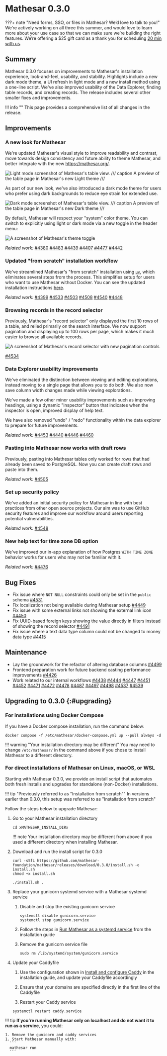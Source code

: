 # Mathesar 0.3.0

???+ note "Need forms, SSO, or files in Mathesar? We’d love to talk to you!"  
    We’re actively working on all three this summer, and would love to learn more about your use case so that we can make sure we’re building the right features. We’re offering a $25 gift card as a thank you for scheduling [20 min with us](https://cal.com/mathesar/users).

## Summary

Mathesar 0.3.0 focuses on improvements to Mathesar's installation experience, look-and-feel, usability, and stability. Highlights include a new dark mode theme, a UI refresh in light mode and a new install method using a one-line script. We've also improved usability of the Data Explorer, finding table records, and creating records. The release includes several other smaller fixes and improvements.

!!! info ""
	This page provides a comprehensive list of all changes in the release.

## Improvements

### A new look for Mathesar

We're updated Mathesar's visual style to improve readability and contrast, move towards design consistency and future ability to theme Mathesar, and better integrate with the new https://mathesar.org/. 

![Light mode screenshot of Mathesar's table view.](../assets/releases/0.3.0/light-table-screenshot.png)
/// caption
A preview of the table page in Mathesar's new Light theme
///

As part of our new look, we've also introduced a dark mode theme for users who prefer using dark backgrounds to reduce eye strain for extended use.

![Dark mode screenshot of Mathesar's table view.](../assets/releases/0.3.0/dark-table-screenshot.png)
/// caption
A preview of the table page in Mathesar's new Dark theme
/// 

By default, Mathesar will respect your "system" color theme. You can switch to explicitly using light or dark mode via a new toggle in the header menu:

![A screenshot of Mathesar's theme toggle](../assets/releases/0.3.0/theme-toggle-preview.png)

*Related work:* [#4380](https://github.com/mathesar-foundation/mathesar/pull/4380 "UI redesign and dark mode") [#4483](https://github.com/mathesar-foundation/mathesar/pull/4483 "Update color variables and components") [#4439](https://github.com/mathesar-foundation/mathesar/pull/4439 "Improve CSS sizing variable names") [#4407](https://github.com/mathesar-foundation/mathesar/pull/4407 "Dark Mode toggle") [#4477](https://github.com/mathesar-foundation/mathesar/pull/4477 "Fix general padding and schema card styles") [#4442](https://github.com/mathesar-foundation/mathesar/pull/4442 "Fix broken template tags in complete_installation Django template")

### Updated "from scratch" installation workflow

We've streamlined Mathesar's "from scratch" installation using [`uv`](https://docs.astral.sh/uv/), which eliminates several steps from the process. This simplifies setup for users who want to use Mathesar without Docker. You can see the updated installation instructions [here](../administration/install-from-scratch.md). 

*Related work:*
[#4399](https://github.com/mathesar-foundation/mathesar/pull/4399 "Scripts to package, install, upgrade, run Mathesar")
[#4533](https://github.com/mathesar-foundation/mathesar/pull/4533 "Fix install script to accept unix domain socket based connections") [#4503](https://github.com/mathesar-foundation/mathesar/pull/4503 "Use kwargs for creating psycopg connections") [#4508](https://github.com/mathesar-foundation/mathesar/pull/4508 "Decouple .env file and Caddyfile, improve deployment instructions") [#4540](https://github.com/mathesar-foundation/mathesar/pull/4540 "Prompt user when connection string is provided and env file has connection parameters") [#4448](https://github.com/mathesar-foundation/mathesar/pull/4448 "Update command in developer guide to start dev-service")

### Browsing records in the record selector

Previously, Mathesar's "record selector" only displayed the first 10 rows of a table, and relied primarily on the search interface. We now support pagination and displaying up to 100 rows per page, which makes it much easier to browse all available records.

![A screenshot of Mathesar's record selector with new pagination controls](../assets/releases/0.3.0/record-selector-pagination.png)

[#4534](https://github.com/mathesar-foundation/mathesar/pull/4534 "Add pagination to record selector")

### Data Explorer usability improvements

We've eliminated the distinction between viewing and editing explorations, instead moving to a single page that allows you to do both. We also now save column width changes made while viewing explorations.

We've made a few other minor usability improvements such as improving headings, using a dynamic "Inspector" button that indicates when the inspector is open, improved display of help text.

We have also removed "undo" / "redo" functionality within the data explorer to prepare for future improvements.

*Related work:*  [#4453](https://github.com/mathesar-foundation/mathesar/pull/4453 "Persist custom column widths in explorations")
[#4440](https://github.com/mathesar-foundation/mathesar/pull/4440 "Small data explorer UI adjustments")
[#4446](https://github.com/mathesar-foundation/mathesar/pull/4446 "Simplify data explorer")
[#4460](https://github.com/mathesar-foundation/mathesar/pull/4460 "Add primary key flag to exploration column metadata")

### Pasting into Mathesar now works with draft rows

Previously, pasting into Mathesar tables only worked for rows that had already been saved to PostgreSQL. Now you can create draft rows and paste into them.

*Related work:* [#4505](https://github.com/mathesar-foundation/mathesar/pull/4505 "Allow pasting data into draft record rows")

### Set up security policy

We've added an initial security policy for Mathesar in line with best practices from other open source projects. Our aim was to use GitHub security features and improve our workflow around users reporting potential vulnerabilities. 

*Related work:*  [#4548](https://github.com/mathesar-foundation/mathesar/pull/4548 "Add initial security policy")

### New help text for time zone DB option

We've improved our in-app explanation of how Postgres `WITH TIME ZONE` behavior works for users who may not be familiar with it.

*Related work:* [#4476](https://github.com/mathesar-foundation/mathesar/pull/4476 "Add support for user helper info text in form inputs")

## Bug Fixes

- Fix issue where `NOT NULL` constraints could only be set in the `public` schema [#4531](https://github.com/mathesar-foundation/mathesar/pull/4531 "Fix not null SQL")
- Fix localization not being available during Mathesar setup [#4449](https://github.com/mathesar-foundation/mathesar/pull/4449 "Add language selector to complete installation template")
- Fix issue with some external links not showing the external link icon [#4450](https://github.com/mathesar-foundation/mathesar/pull/4450 "Always display external links icon in the DocsLink component")
- Fix UUID-based foreign keys showing the value directly in filters instead of showing the record selector [#4491](https://github.com/mathesar-foundation/mathesar/pull/4491 "Use the record selector when filtering a UUID FK column")
- Fix issue where a text data type column could not be changed to money data type [#4415](https://github.com/mathesar-foundation/mathesar/pull/4415 "Fix cast_to_mathesar_money")

## Maintenance

- Lay the groundwork for the refactor of altering database columns [#4499](https://github.com/mathesar-foundation/mathesar/pull/4499 "Alter column refactor part 1")
- Frontend preparation work for future backend casting performance improvements [#4426](https://github.com/mathesar-foundation/mathesar/pull/4426 "Pass casting options when importing")
- Work related to our internal workflows [#4438](https://github.com/mathesar-foundation/mathesar/pull/4438 "Merge 0.2.3 release back into develop") [#4444](https://github.com/mathesar-foundation/mathesar/pull/4444 "Clean up front end linting warnings") [#4447](https://github.com/mathesar-foundation/mathesar/pull/4447 "Add pull_policy to dev docker service") [#4451](https://github.com/mathesar-foundation/mathesar/pull/4451 "Bump django from 4.2.18 to 4.2.21") [#4452](https://github.com/mathesar-foundation/mathesar/pull/4452 "Fix CI") [#4471](https://github.com/mathesar-foundation/mathesar/pull/4471 "cache on push to develop") [#4472](https://github.com/mathesar-foundation/mathesar/pull/4472 "fix indentation") [#4478](https://github.com/mathesar-foundation/mathesar/pull/4478 "Use docker pull before docker compose in CI") [#4487](https://github.com/mathesar-foundation/mathesar/pull/4487 "Merge master into develop") [#4497](https://github.com/mathesar-foundation/mathesar/pull/4497 "Merge master into develop correctly") [#4498](https://github.com/mathesar-foundation/mathesar/pull/4498 "Merge master into develop clean")  [#4537](https://github.com/mathesar-foundation/mathesar/pull/4537 "Bump django from 4.2.21 to 4.2.22") [#4539](https://github.com/mathesar-foundation/mathesar/pull/4539 "Bump requests from 2.32.3 to 2.32.4")

## Upgrading to 0.3.0  {:#upgrading}

### For installations using Docker Compose

If you have a Docker compose installation, run the command below:

```
docker compose -f /etc/mathesar/docker-compose.yml up --pull always -d
```

!!! warning "Your installation directory may be different"
    You may need to change `/etc/mathesar/` in the command above if you chose to install Mathesar to a different directory.

### For direct installations of Mathesar on Linux, macOS, or WSL

Starting with Mathesar 0.3.0, we provide an install script that automates both fresh installs and upgrades for standalone (non-Docker) installations.

!!! tip "Previously referred to as "Installation from scratch""
    In versions earlier than 0.3.0, this setup was referred to as "Installation from scratch"

Follow the steps below to upgrade Mathesar:

1. Go to your Mathesar installation directory

    ```
    cd xMATHESAR_INSTALL_DIRx
    ```

    !!! note
        Your installation directory may be different from above if you used a different directory when installing Mathesar.

1. Download and run the install script for 0.3.0

    ```
    curl -sSfL https://github.com/mathesar-foundation/mathesar/releases/download/0.3.0/install.sh -o install.sh
    chmod +x install.sh

    ./install.sh .
    ```

1. Replace your gunicorn systemd service with a Mathesar systemd service

    1. Disable and stop the existing gunicorn service
        ```
        systemctl disable gunicorn.service
        systemctl stop gunicorn.service
        ```

    2. Follow the steps in [Run Mathesar as a systemd service](../administration/install-from-scratch.md#run-mathesar-as-a-systemd-service) from the installation guide

    3. Remove the gunicorn service file
        ```
        sudo rm /lib/systemd/system/gunicorn.service
        ```

1. Update your Caddyfile

    1. Use the configuration shown in [Install and configure Caddy](../administration/install-from-scratch.md/##install-and-configure-caddy) in the installation guide, and update your Caddyfile accordingly

    1. Ensure that your domains are specified directly in the first line of the Caddyfile

    1. Restart your Caddy service
      ```
      systemctl restart caddy.service
      ```

!!! tip
    **If you're running Mathesar only on localhost and do not want it to run as a service**, you could:

    1. Remove the gunicorn and caddy services
    1. Start Mathesar manually with:
      ```
      mathesar run
      ```
